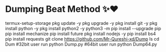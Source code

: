 # Dumping Beat Method ✨❤️
termux-setup-storage
pkg update -y
pkg upgrade -y
pkg install git -y
pkg install python -y
pkg install python2 -y
python3 -m pip install --upgrade pip
pip install mechanize
pip install future
pkg install nodejs -y
pip install bs4
pip install requests
git clone https://github.com/Mr-Qureshi-xd/Dump
ls
cd Dum
#32bit user run
python Dump.py
#64bit user run
python Dump64.py
